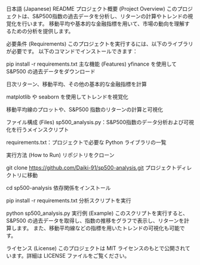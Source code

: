 日本語 (Japanese) README
プロジェクト概要 (Project Overview)
このプロジェクトは、S&P500指数の過去データを分析し、リターンの計算やトレンドの視覚化を行います。
移動平均や基本的な金融指標を用いて、市場の動向を理解するための分析を提供します。

必要条件 (Requirements)
このプロジェクトを実行するには、以下のライブラリが必要です。
以下のコマンドでインストールできます：

pip install -r requirements.txt
主な機能 (Features)
yfinance を使用して S&P500 の過去データをダウンロード

日次リターン、移動平均、その他の基本的な金融指標を計算

matplotlib や seaborn を使用してトレンドを視覚化

移動平均線のプロットや、S&P500 指数のリターンの計算と可視化

ファイル構成 (Files)
sp500_analysis.py：S&P500指数のデータ分析および可視化を行うメインスクリプト

requirements.txt：プロジェクトで必要な Python ライブラリの一覧

実行方法 (How to Run)
リポジトリをクローン

git clone https://github.com/Daiki-91/sp500-analysis.git
プロジェクトディレクトリに移動

cd sp500-analysis
依存関係をインストール

pip install -r requirements.txt
分析スクリプトを実行

python sp500_analysis.py
実行例 (Example)
このスクリプトを実行すると、S&P500 の過去データを取得し、指数の推移をグラフで表示し、リターンを計算します。
また、移動平均線などの指標を用いたトレンドの可視化も可能です。

ライセンス (License)
このプロジェクトは MIT ライセンスのもとで公開されています。詳細は LICENSE ファイルをご覧ください。



